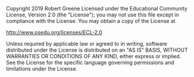 Copyright 2019 Robert Greene Licensed under the
Educational Community License, Version 2.0 (the "License"); you may
not use this file except in compliance with the License. You may
obtain a copy of the License at

http://www.osedu.org/licenses/ECL-2.0

Unless required by applicable law or agreed to in writing,
software distributed under the License is distributed on an "AS IS"
BASIS, WITHOUT WARRANTIES OR CONDITIONS OF ANY KIND, either express
or implied. See the License for the specific language governing
permissions and limitations under the License.
